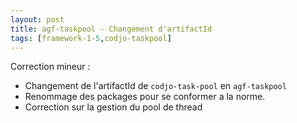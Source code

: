 ```yaml
---
layout: post
title: agf-taskpool - Changement d'artifactId
tags: [framework-1-5,codjo-taskpool]
---
```

Correction mineur :
* Changement de l'artifactId de ```codjo-task-pool``` en ```agf-taskpool```
* Renommage des packages pour se conformer a la norme.
* Correction sur la gestion du pool de thread